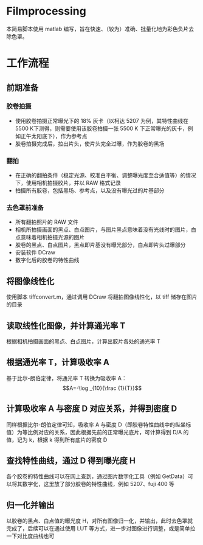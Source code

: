 # Filmprocessing
本简易脚本使用 matlab 编写，旨在快速、（较为）准确、批量化地为彩色负片去除色罩。
# 工作流程
## 前期准备
### 胶卷拍摄
- 使用胶卷拍摄正常曝光下的 18% 灰卡（以柯达 5207 为例，其特性曲线在 5500 K下测得，则需要使用该胶卷拍摄一张 5500 K 下正常曝光的灰卡，例如正午太阳底下），作为参考点
- 胶卷拍摄完成后，拉出片头，使片头完全过曝，作为胶卷的黑场
### 翻拍
- 在正确的翻拍条件（稳定光源、校准白平衡、调整曝光度至合适值等）的情况下，使用相机拍摄胶片，并以 RAW 格式记录
- 拍摄所有胶卷，包括黑场、参考点，以及没有曝光过的片基部分
### 去色罩前准备
- 所有翻拍照片的 RAW 文件
- 相机所拍摄画面的黑点、白点图片，与图片黑点意味着没有光线时的图片，白点意味着相机拍摄光源的图片
- 胶卷的黑点、白点图片，黑点即片基没有曝光部分，白点即片头过曝部分
- 安装软件 DCraw
- 数字化后的胶卷的特性曲线
## 将图像线性化
使用脚本 tiffconvert.m，通过调用 DCraw 将翻拍图像线性化，以 tiff 储存在图片的目录
## 读取线性化图像，并计算通光率 T
根据相机拍摄画面的黑点、白点图片，计算出胶片各处的通光率 T
## 根据通光率 T，计算吸收率 A
基于比尔-朗伯定律，将通光率 T 转换为吸收率 A：
$$A=-\log _{10}{\frac {1}{T}}$$
## 计算吸收率 A 与密度 D 对应关系，并得到密度 D
同样根据比尔-朗伯定律可知，吸收率 A 与密度 D（即胶卷特性曲线中的纵坐标值）为等比例对应的关系，因此根据先前的正常曝光底片，可计算得到 D/A 的值，记为 k，根据 k 得到所有底片的密度 D
## 查找特性曲线，通过 D 得到曝光度 H
各个胶卷的特性曲线可以在网上查到，通过图片数字化工具（例如 GetData）可以将其数字化，这里放了部分胶卷的特性曲线，例如 5207、fuji 400 等
## 归一化并输出
以胶卷的黑点、白点值的曝光度 H，对所有图像归一化，并输出，此时去色罩就完成了，后续可以在通过使用 LUT 等方式，进一步对图像进行调整，或是简单拉一下对比度曲线也可

